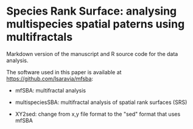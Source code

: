 # Species Rank Surface: analysing multispecies spatial paterns using multifractals


Markdown version of the manuscript and R source code for the data analysis. 


The software used in this paper is available at <https://github.com/lsaravia/mfsba>:

+ mfSBA: multifractal analysis

+ multispeciesSBA: multifractal analysis of spatial rank surfaces (SRS)

+ XY2sed: change from x,y file format to the "sed" format that uses mfSBA

